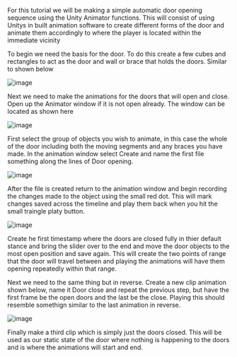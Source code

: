 For this tutorial we will be making a simple automatic door opening sequence using the Unity Animator functions. This will consist of using Unitys in built animation software to create different forms of the door and animate them accordingly to where the player is located within the immediate vicinity

To begin we need the basis for the door. To do this create a few cubes and rectangles to act as the door and wall or brace that holds the doors. Similar to shown below 

![image](https://github.com/user-attachments/assets/9b2e8000-36cb-4d84-9da8-aafcbb7dd822)

Next we need to make the animations for the doors that will open and close. Open up the Animator window if it is not open already. The window can be located as shown here 

![image](https://github.com/user-attachments/assets/1df5caba-d772-4dd1-b7a4-eb5c20271fcd)

First select the group of objects you wish to animate, in this case the whole of the door including both the moving segments and any braces you have made. In the animation window select Create and name the first file something along the lines of Door opening.

![image](https://github.com/user-attachments/assets/317c0599-a464-4aa7-bff9-4bf7c7ecca49)

After the file is created return to the animation window and begin recording the changes made to the object using the small red dot. This will mark changes saved across the timeline and play them back when you hit the small traingle platy button. 

![image](https://github.com/user-attachments/assets/7d53b64f-3ca3-410e-8f13-cf4c7bd69e41)

Create he first timestamp where the doors are closed fully in thier default stance and bring the slider over to the end and move the door objects to the most open position and save again.
This will create the two points of range that the door will travel between and playing the animations will have them opening repeatedly within that range.

Next we need to the same thing but in reverse. Create a new clip animation shown below, name it Door close and repeat the previous step, but have the first frame be the open doors and the last be the close. Playing this should resemble somethign similar to the last animation in reverse. 

![image](https://github.com/user-attachments/assets/e62f1e26-220e-4af6-9e58-2c9fd59d8ecf)

Finally make a third clip which is simply just the doors closed. This will be used as our static state of the door where nothing is happening to the doors and is where the animations will start and end.
